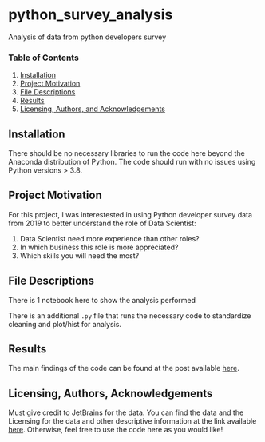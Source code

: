 # python_survey_analysis
Analysis of data from python developers survey

### Table of Contents

1. [Installation](#installation)
2. [Project Motivation](#motivation)
3. [File Descriptions](#files)
4. [Results](#results)
5. [Licensing, Authors, and Acknowledgements](#licensing)

## Installation <a name="installation"></a>

There should be no necessary libraries to run the code here beyond the Anaconda distribution of Python.  The code should run with no issues using Python versions > 3.8.

## Project Motivation<a name="motivation"></a>

For this project, I was interestested in using Python developer survey data from 2019 to better understand the role of Data Scientist:

1. Data Scientist need more experience than other roles?
2. In which business this role is more appreciated?
3. Which skills you will need the most?


## File Descriptions <a name="files"></a>

There is 1 notebook here to show the analysis performed

There is an additional `.py` file that runs the necessary code to standardize cleaning and plot/hist for analysis.

## Results <a name="results"></a>

The main findings of the code can be found at the post available [here](https://sawy89.medium.com/how-to-become-a-data-scientist-e3af6ded3920).

## Licensing, Authors, Acknowledgements <a name="licensing"></a>

Must give credit to JetBrains for the data.  You can find the data and the Licensing for the data and other descriptive information at the link available [here](https://www.jetbrains.com/lp/python-developers-survey-2019/).  Otherwise, feel free to use the code here as you would like! 
